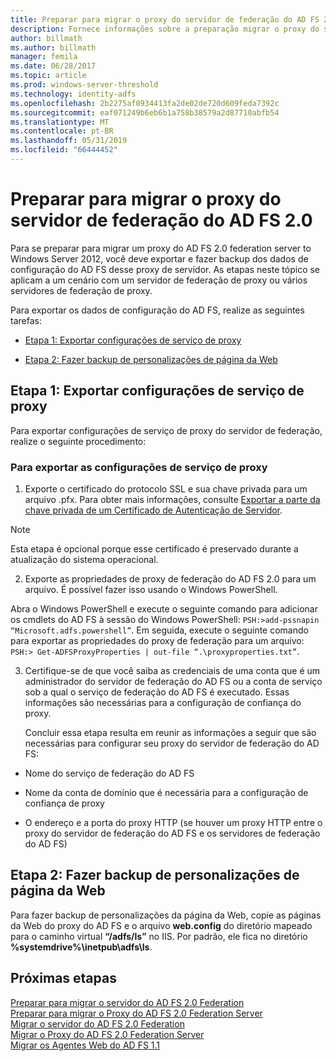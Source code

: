 ```yaml
---
title: Preparar para migrar o proxy do servidor de federação do AD FS 2.0
description: Fornece informações sobre a preparação migrar o proxy do servidor do AD FS para o Windows Server 2012.
author: billmath
ms.author: billmath
manager: femila
ms.date: 06/28/2017
ms.topic: article
ms.prod: windows-server-threshold
ms.technology: identity-adfs
ms.openlocfilehash: 2b2275af0934413fa2de02de720d609feda7392c
ms.sourcegitcommit: eaf071249b6eb6b1a758b38579a2d87710abfb54
ms.translationtype: MT
ms.contentlocale: pt-BR
ms.lasthandoff: 05/31/2019
ms.locfileid: "66444452"
---
```

# <a name="prepare-to-migrate-the-ad-fs-20-federation-server-proxy"></a>Preparar para migrar o proxy do servidor de federação do AD FS 2.0

Para se preparar para migrar um proxy do AD FS 2.0 federation server to Windows Server 2012, você deve exportar e fazer backup dos dados de configuração do AD FS desse proxy de servidor.  As etapas neste tópico se aplicam a um cenário com um servidor de federação de proxy ou vários servidores de federação de proxy.  
  
 Para exportar os dados de configuração do AD FS, realize as seguintes tarefas:  
  
-   [Etapa 1: Exportar configurações de serviço de proxy](#step-1-export-proxy-service-settings)  
  
-   [Etapa 2: Fazer backup de personalizações de página da Web](#step-2-back-up-webpage-customizations)  
  
##  <a name="step-1-export-proxy-service-settings"></a>Etapa 1: Exportar configurações de serviço de proxy  
 Para exportar configurações de serviço de proxy do servidor de federação, realize o seguinte procedimento:  
  
### <a name="to-export-proxy-service-settings"></a>Para exportar as configurações de serviço de proxy  
  
1.  Exporte o certificado do protocolo SSL e sua chave privada para um arquivo .pfx. Para obter mais informações, consulte [Exportar a parte da chave privada de um Certificado de Autenticação de Servidor](export-the-private-key-portion-of-a-server-authentication-certificate.md).  
  
> [!NOTE]
>  Esta etapa é opcional porque esse certificado é preservado durante a atualização do sistema operacional.  
  
2. Exporte as propriedades de proxy de federação do AD FS 2.0 para um arquivo. É possível fazer isso usando o Windows PowerShell.  
  
Abra o Windows PowerShell e execute o seguinte comando para adicionar os cmdlets do AD FS à sessão do Windows PowerShell: `PSH:>add-pssnapin “Microsoft.adfs.powershell”`. Em seguida, execute o seguinte comando para exportar as propriedades do proxy de federação para um arquivo: `PSH:> Get-ADFSProxyProperties | out-file “.\proxyproperties.txt”`.  
  
3. Certifique-se de que você saiba as credenciais de uma conta que é um administrador do servidor de federação do AD FS ou a conta de serviço sob a qual o serviço de federação do AD FS é executado.  Essas informações são necessárias para a configuração de confiança do proxy.  
  
   Concluir essa etapa resulta em reunir as informações a seguir que são necessárias para configurar seu proxy do servidor de federação do AD FS:  
  
-   Nome do serviço de federação do AD FS  
  
-   Nome da conta de domínio que é necessária para a configuração de confiança de proxy  
  
-   O endereço e a porta do proxy HTTP (se houver um proxy HTTP entre o proxy do servidor de federação do AD FS e os servidores de federação do AD FS)  
  
##  <a name="step-2-back-up-webpage-customizations"></a>Etapa 2: Fazer backup de personalizações de página da Web  
 Para fazer backup de personalizações da página da Web, copie as páginas da Web do proxy do AD FS e o arquivo **web.config** do diretório mapeado para o caminho virtual **“/adfs/ls”** no IIS.  Por padrão, ele fica no diretório **%systemdrive%\inetpub\adfs\ls**.  
  
## <a name="next-steps"></a>Próximas etapas
 [Preparar para migrar o servidor do AD FS 2.0 Federation](prepare-to-migrate-ad-fs-fed-server.md)   
 [Preparar para migrar o Proxy do AD FS 2.0 Federation Server](prepare-to-migrate-ad-fs-fed-proxy.md)   
 [Migrar o servidor do AD FS 2.0 Federation](migrate-the-ad-fs-fed-server.md)   
 [Migrar o Proxy do AD FS 2.0 Federation Server](migrate-the-ad-fs-2-fed-server-proxy.md)   
 [Migrar os Agentes Web do AD FS 1.1](migrate-the-ad-fs-web-agent.md)
